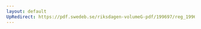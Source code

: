 ```yaml
---
layout: default
UpRedirect: https://pdf.swedeb.se/riksdagen-volumeG-pdf/199697/reg_199697/reg_199697_0012.pdf
---
```

